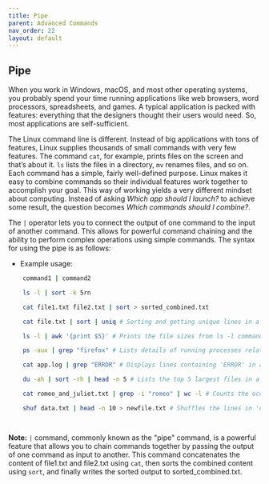 ```yaml
---
title: Pipe
parent: Advanced Commands
nav_order: 22
layout: default
---
```


## Pipe

When you work in Windows, macOS, and most other operating systems, you probably spend your time running applications like web browsers, word processors, spreadsheets, and games. A typical application is packed with features: everything that the designers thought their users would need. So, most applications are self-sufficient.

<!-- They don’t rely on other apps. You might copy and paste between applications from time to time, but for the most part, they’re separate. -->

The Linux command line is different. Instead of big applications with tons of features, Linux supplies thousands of small commands with very few features. The command `cat`, for example, prints files on the screen and that’s about it. `ls` lists the files in a directory, `mv` renames files, and so on. Each command has a simple, fairly well-defined purpose. Linux makes it easy to combine commands so their individual features work together to accomplish your goal. This way of working yields a very different mindset about computing. Instead of asking _Which app should I launch?_ to achieve some result, the question becomes _Which commands should I combine?_.

The `|` operator lets you to connect the output of one command to the input of another command. This allows for powerful command chaining and the ability to perform complex operations using simple commands. The syntax for using the pipe is as follows:

- Example usage:

```bash
    command1 | command2
```

```bash
    ls -l | sort -k 5rn
```

```bash
    cat file1.txt file2.txt | sort > sorted_combined.txt
```

```bash
    cat file.txt | sort | uniq # Sorting and getting unique lines in a file
```

```bash
    ls -l | awk '{print $5}' # Prints the file sizes from ls -l command
```

```bash
    ps -aux | grep "firefox" # Lists details of running processes related to Firefox
```

```bash
    cat app.log | grep "ERROR" # Displays lines containing 'ERROR' in app.log
```

```bash
    du -ah | sort -rh | head -n 5 # Lists the top 5 largest files in a directory
```

```bash
    cat romeo_and_juliet.txt | grep -i "romeo" | wc -l # Counts the occurrences of "Romeo" (case-insensitive) in the text file
```

```bash
    shuf data.txt | head -n 10 > newfile.txt # Shuffles the lines in 'data.txt', selects the first 10 lines, and saves them in 'newfile.txt'
```

```bash

```

```bash

```

**Note:** `|` command, commonly known as the "pipe" command, is a powerful feature that allows you to chain commands together by passing the output of one command as input to another. This command concatenates the content of file1.txt and file2.txt using `cat`, then sorts the combined content using `sort`, and finally writes the sorted output to sorted_combined.txt.

